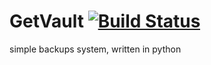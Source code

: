 # GetVault [![Build Status](https://travis-ci.org/hkar/GetVault.svg)](https://travis-ci.org/hkar/GetVault)
simple backups system, written in python
